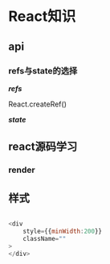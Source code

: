 # React知识

## api

### refs与state的选择

***refs***

React.createRef()

***state***



## react源码学习

### render

## 样式

```javascript

<div
    style={{minWidth:200}}
    className=""
>
</div>

```
